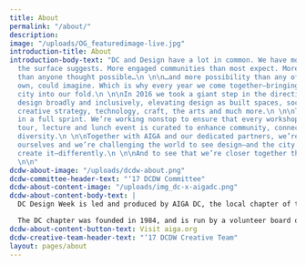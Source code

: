 ```yaml
---
title: About
permalink: "/about/"
description: 
image: "/uploads/OG_featuredimage-live.jpg"
introduction-title: About
introduction-body-text: "DC and Design have a lot in common. We have more depth than
  the surface suggests. More engaged communities than most expect. More originality
  than anyone thought possible…\n \n\n…and more possibility than any of us, on our
  own, could imagine. Which is why every year we come together—bringing the whole
  city into our fold.\n \n\nIn 2016 we took a giant step in the direction of celebrating
  design broadly and inclusively, elevating design as built spaces, social impact,
  creative strategy, technology, craft, the arts and much more.\n \n\nThis year, we’re
  in a full sprint. We’re working nonstop to ensure that every workshop, panel, studio
  tour, lecture and lunch event is curated to enhance community, connectivity, and
  diversity.\n \n\nTogether with AIGA and our dedicated partners, we’re challenging
  ourselves and we’re challenging the world to see design—and the city in which we
  create it—differently.\n \n\nAnd to see that we’re closer together than ever before.
  \n\n"
dcdw-about-image: "/uploads/dcdw-about.png"
dcdw-committee-header-text: "‘17 DCDW Committee"
dcdw-about-content-image: "/uploads/img_dc-x-aigadc.png"
dcdw-about-content-body-text: |
  DC Design Week is led and produced by AIGA DC, the local chapter of the professional association for design. AIGA advances design as a professional craft, strategic advancement, and vital cultural force.

  The DC chapter was founded in 1984, and is run by a volunteer board of directors. With over 1,230 members, AIGA DC is the fifth largest and one of the oldest chapters in the nation. We strive to cultivate, connect and celebrate the diverse work and people that make up our DC creative community.
dcdw-about-content-button-text: Visit aiga.org
dcdw-creative-team-header-text: "‘17 DCDW Creative Team"
layout: pages/about
---
```



